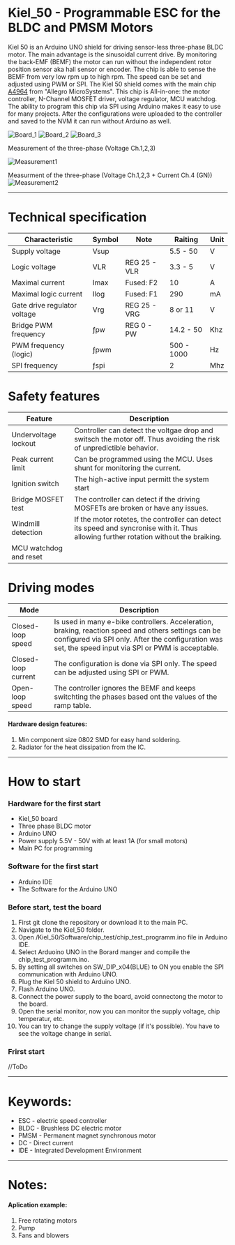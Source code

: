 # Kiel_50 - Programmable ESC for the BLDC and PMSM Motors
Kiel 50 is an Arduino UNO shield for driving sensor-less three-phase BLDC motor. The main advantage is the sinusoidal current drive. By monitoring the back-EMF (BEMF) the motor can run without the independent rotor position sensor aka hall sensor or encoder. The chip is able to sense the BEMF from very low rpm up to high rpm. The speed can be set and adjusted using PWM or SPI. The Kiel 50 shield comes with the main chip [A4964](https://www.allegromicro.com/en/Products/Motor-Drivers/BLDC-Drivers/A4964) from "Allegro MicroSystems". This chip is All-in-one: the motor controller, N-Channel MOSFET driver, voltage regulator, MCU watchdog. The ability to program this chip via SPI using Arduino makes it easy to use for many projects. After the configurations were uploaded to the controller and saved to the NVM it can run without Arduino as well.

![Board_1](/pictures/Kiel_50_H1.jpg)
![Board_2](/pictures/Kiel_50_Hbottom.jpg)
![Board_3](/pictures/Kiel_50_schematic.jpg)

Measurement of the three-phase (Voltage Ch.1,2,3)

![Measurement1](oscillograms/1.PNG)

Measurment of the three-phase (Voltage Ch.1,2,3 + Current Ch.4 (GN))
![Measurement2](oscillograms/3.PNG)

---

# Technical specification
|Characteristic|Symbol|Note|Raiting|Unit|
| --- | --- | --- | --- | --- |
|Supply voltage|Vsup| |5.5 - 50|V|
|Logic voltage|VLR|REG 25 - VLR|3.3 - 5|V|
|Maximal current|Imax|Fused: F2|10|A|
|Maximal logic current|Ilog|Fused: F1|290|mA|
|Gate drive regulator voltage|Vrg|REG 25 - VRG|8 or 11|V|
|Bridge PWM frequency|ƒpw|REG 0 - PW|14.2 - 50|Khz|
|PWM frequency (logic)|ƒpwm||500 - 1000|Hz|
|SPI frequency|ƒspi||2|Mhz|

# Safety features
|Feature|Description|
| --- | --- |
|Undervoltage lockout|Controller can detect the voltgae drop and switsch the motor off. Thus avoiding the risk of unpredictible behavior.|
|Peak current limit|Can be programmed using the MCU. Uses shunt for monitoring the current.|
|Ignition switch|The high-active input permitt the system start|
|Bridge MOSFET test|The controller can detect if the driving MOSFETs are broken or have any issues.|
|Windmill detection|If the motor rotetes, the controller can detect its speed and syncronise with it. Thus allowing further rotation without the braiking.|  
|MCU watchdog and reset||

# Driving modes
| Mode | Description |
| --- | --- |
| Closed-loop speed | Is used in many e-bike controllers. Acceleration, braking, reaction speed and others settings can be configured via SPI only. After the configuration was set, the speed input via SPI or PWM is acceptable. |
| Closed-loop current | The configuration is done via SPI only. The speed can be adjusted using SPI or PWM. | 
| Open-loop speed | The controller ignores the BEMF and keeps switchting the phases based ont the values of the ramp table. |

#### Hardware design features: 
1. Min component size 0802 SMD for easy hand soldering.
2. Radiator for the heat dissipation from the IC.
---

# How to start

### Hardware for the first start
- Kiel_50 board
- Three phase BLDC motor
- Arduino UNO
- Power supply 5.5V - 50V with at least 1A (for small motors)
- Main PC for programming

### Software for the first start
- Arduino IDE
- The Software for the Arduino UNO 

### Before start, test the board
1. First git clone the repository or download it to the main PC.
2. Navigate to the Kiel_50 folder.
3. Open /Kiel_50/Software/chip_test/chip_test_programm.ino file in Arduino IDE.
4. Select Arduoino UNO in the Borard manger and compile the chip_test_programm.ino.
5. By setting all switches on SW_DIP_x04(BLUE) to ON you enable the SPI communication with Arduino UNO.
6. Plug the Kiel 50 shield to Arduino UNO.
7. Flash Arduino UNO.
8. Connect the power supply to the board, avoid connectong the motor to the board.
9. Open the serial monitor, now you can monitor the supply voltage, chip temperatur, etc.
10. You can try to change the supply voltage (if it's possible). You have to see the voltage change in serial. 

### Frirst start
//ToDo 

---
# Keywords:
- ESC - electric speed controller
- BLDC - Brushless DC electric motor
- PMSM - Permanent magnet synchronous motor
- DC - Direct current
- IDE - Integrated Development Environment
---

# Notes:
#### Aplication example: 
1. Free rotating motors
2. Pump 
3. Fans and blowers

